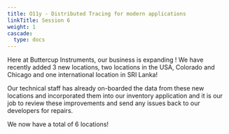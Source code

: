 ```yaml
---
title: O11y - Distributed Tracing for modern applications
linkTitle: Session 6
weight: 1
cascade:
  type: docs
---
```


Here at Buttercup Instruments, our business is expanding ! We have recently added 3 new locations, two locations in the USA, Colorado and Chicago and one international location in SRI Lanka!

Our technical staff has already on-boarded the data from these new locations and incorporated them into our inventory application and it is our job to review these improvements and send any issues back to our developers for repairs.

We now have a total of 6 locations!
